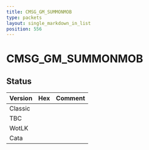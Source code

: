 ```yaml
---
title: CMSG_GM_SUMMONMOB
type: packets
layout: single_markdown_in_list
position: 556
---
```


# CMSG_GM_SUMMONMOB

## Status

Version | Hex | Comment
---------- | ---------- | ---------- 
Classic |  |  
TBC |  |  
WotLK |  |  
Cata |  |  
